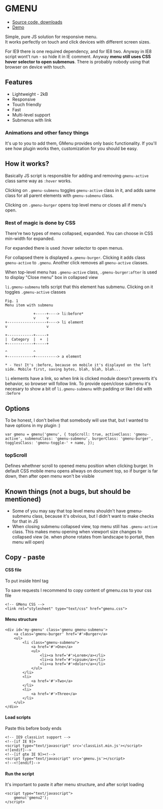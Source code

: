 # GMENU

*   [Source code, downloads](https://github.com/suhy/gmenu.git)
*   [Demo](http://kiwio.net)

Simple, pure JS solution for responsive menu.  
It works perfectly on touch and click devices with different screen sizes.

For IE9 there is one required dependency, and for IE8 two. Anyway in IE8 script wont't run - so hide it in IE comment. Anyway **menu still uses CSS hover selector to open submenus**. There is probably nobody using that browser on device with touch.

## Features

*   Lightweight - 2kB
*   Responsive
*   Touch friendly
*   Fast
*   Multi-level support
*   Submenus with link

### Animations and other fancy things

It's up to you to add them, GMenu provides only basic functionality. If you'll see how plugin works then, customization for you should be easy.

## How it works?

Basically JS script is responsible for adding and removing `gmenu-active` class same way as `:hover` works.

Clicking on `.gmenu-submenu` toggles `gmenu-active` class in it, and adds same class for all parent elements with `gmenu-submenu` class.

Clicking on `.gmenu-burger` opens top level menu or closes all if menu's open.

### Rest of magic is done by CSS

There're two types of menu collapsed, expanded. You can choose in CSS min-width for expanded.

For expanded there is used :hover selector to open menus.

For collapsed there is displayed `a.gmenu-burger`. Clicking it adds class `gmenu-active` to `.gmenu`. Another click removes all `gmenu-active` classes.

When top-level menu has `.gmenu-active` class, `.gmenu-burger:after` is used to display "Close menu" box in collapsed view

`li.gmenu-submenu` tells script that this element has submenu. Clicking on it toggles `.gmenu-active` classes

	Fig. 1
	Menu item with submenu

	             +-----+----> li:before*
	             v     v
	+------------------+----> li element
	v                  v

	+------------+-----+
	|  Category  |  +  |   
	+------------+-----+

	^            ^
	+------------+----------> a element

	* - Yes! It's :before, because on mobile it's displayed on the left side. Mobile first, saving bytes, blah, blah, blah...

`li` elements have a link, so when link is clicked module doesn't prevents it's behavior, so browser will follow link. To provide open/close submenu it's necesary to show a bit of `li.gmenu-submenu` with padding or like I did with `:before`

## Options

To be honest, I don't belive that somebody will use that, but I wanted to have options in my plugin :)

`var gmenu = gmenu('gmenu', { topScroll: true, activeClass: 'gmenu-active', submenuClass: 'gmenu-submenu', burgerClass: 'gmenu-burger', togglesClass: 'gmenu-toggle-' + name, });`

### topScroll

Defines whethner scroll to opened menu position when clicking burger. In default CSS mobile menu opens allways on document top, so if burger is far down, then after open menu won't be visible

## Known things (not a bugs, but should be mentioned)

*   Some of you may say that top level menu shouldn't have gmenu-submenu class, because it's obvious, but I didn't want to make checks for that in JS
*   When closing submenu collapsed view, top menu still has `.gmenu-active` class. This makes menu opening when viewport size changes to collapsed view (ie. when phone rotates from landscape to portait, then menu will open)

## Copy - paste

#### CSS file

To put inside html tag

To save requests I recommend to copy content of gmenu.css to your css file

	<!-- GMenu CSS -->
	<link rel="stylesheet" type="text/css" href="gmenu.css">

#### Menu structure

	<div id='my-gmenu' class='gmenu gmenu-submenu'>  
		<a class='gmenu-burger' href='#'>Burger</a>  
		<ul>  
			<li class="gmenu-submenu">  
				<a href='#'>One</a>  
				<ul>  
					<li><a href='#'>Lorem</a></li>  
					<li><a href='#'>ipsum</a></li>  
					<li><a href='#'>dolor</a></li>  
				</ul>  
			</li>  
			<li>  
				<a href='#'>Two</a>  
			</li>  
			<li>  
				<a href='#'>Three</a>  
			</li>  
		</ul>  
	</div>

#### Load scripts

Paste this before body ends

	<!-- IE9 classList support -->  
	<!--[if IE 9]>  
	<script type="text/javascript" src='classList.min.js'></script>  
	<![endif]-->
	<!--[if gte IE 9]><!-->  
	<script type="text/javascript" src='gmenu.js'></script>  
	<!--<![endif]-->

#### Run the script

It's important to paste it after menu structure, and after script loading

	<script type="text/javascript">
		gmenu('gmenu2');
	</script>